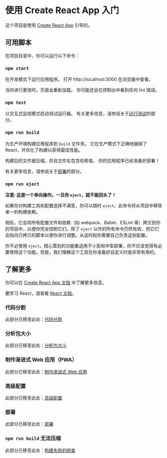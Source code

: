 # 使用 Create React App 入门

这个项目是使用 [Create React App](https://github.com/facebook/create-react-app) 引导的。

## 可用脚本

在项目目录中，你可以运行以下命令：

### `npm start`

在开发模式下运行应用程序。
打开 http://localhost:3000 在浏览器中查看。

当你进行更改时，页面会重新加载。
你可能还会在控制台中看到任何 lint 错误。

### `npm test`

以交互式监视模式启动测试运行器。
有关更多信息，请参阅关于[运行测试](https://facebook.github.io/create-react-app/docs/running-tests)的部分。

### `npm run build`

为生产环境构建应用程序到 `build` 文件夹。
它在生产模式下正确地捆绑了 React，并优化了构建以获得最佳性能。

构建后的文件被压缩，并且文件名包含哈希值。
你的应用程序已经准备好部署！

有关更多信息，请参阅关于[部署](https://facebook.github.io/create-react-app/docs/deployment)的部分。

### `npm run eject`

**注意: 这是一个单向操作。一旦你 `eject`，就不能回头了！**

如果你对构建工具和配置选择不满意，你可以随时 `eject`。此命令将从项目中移除单一的构建依赖。

相反，它会将所有配置文件和依赖（如 webpack、Babel、ESLint 等）拷贝到你的项目中，以便你完全控制它们。除了 `eject` 以外的所有命令仍然有效，但它们会指向已拷贝的脚本以便你进行调整。从这时起你需要自己负责这些配置。

你不必使用 `eject`。精心策划的功能集适用于小型和中型部署，你不应该觉得有必要使用这个功能。但是，我们理解这个工具在你准备好自定义时是非常有用的。

## 了解更多

你可以在 [Create React App 文档](https://facebook.github.io/create-react-app/docs/getting-started) 中了解更多信息。

要学习 React，请查看 [React 文档](https://reactjs.org/)。

### 代码分割

此部分已移至此处：[代码分割](https://facebook.github.io/create-react-app/docs/code-splitting)

### 分析包大小

此部分已移至此处：[分析包大小](https://facebook.github.io/create-react-app/docs/analyzing-the-bundle-size)

### 制作渐进式 Web 应用（PWA）

此部分已移至此处：[制作渐进式 Web 应用](https://facebook.github.io/create-react-app/docs/making-a-progressive-web-app)

### 高级配置

此部分已移至此处：[高级配置](https://facebook.github.io/create-react-app/docs/advanced-configuration)

### 部署

此部分已移至此处：[部署](https://facebook.github.io/create-react-app/docs/deployment)

### `npm run build` 无法压缩

此部分已移至此处：[构建失败的排查](https://facebook.github.io/create-react-app/docs/troubleshooting#npm-run-build-fails-to-minify)
